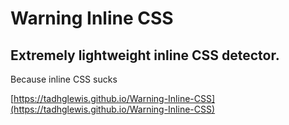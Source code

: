 # Warning Inline CSS
 
## Extremely lightweight inline CSS detector.
Because inline CSS sucks

[https://tadhglewis.github.io/Warning-Inline-CSS](https://tadhglewis.github.io/Warning-Inline-CSS)